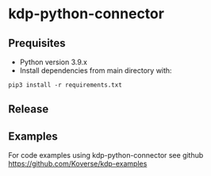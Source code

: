 # kdp-python-connector

## Prequisites
* Python version 3.9.x
* Install dependencies from main directory with:
```
pip3 install -r requirements.txt
```
## Release

## Examples
For code examples using kdp-python-connector see github https://github.com/Koverse/kdp-examples
